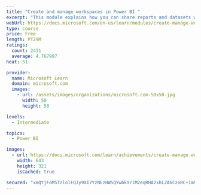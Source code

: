```yaml
---
title: "Create and manage workspaces in Power BI "
excerpt: "This module explains how you can share reports and datasets with your users and how to create a deployment strategy that makes sense for you and your organization. Furthermore, you will learn about data lineage in Microsoft Power BI."
webUrl: https://docs.microsoft.com/en-us/learn/modules/create-manage-workspaces-power-bi/
type: course
price: Free
length: PT29M
ratings:
  count: 2431
  average: 4.767997
heat: 51

provider:
  name: Microsoft Learn
  domain: microsoft.com
  images:
    - url: /assets/images/organizations/microsoft.com-50x50.jpg
      width: 50
      height: 50

levels:
  - Intermediate

topics:
  - Power BI

images:
  - url: https://docs.microsoft.com/learn/achievements/create-manage-workspaces-power-bi-social.png
    width: 643
    height: 321
    isCached: true

secured: "xmQtjFoM5TzlolFQJy9XI7YzNEzHW5QYwbkYriM2eqRHA2xhLZA6CzoRC+1mMr1BJOitAQ4/+fsDTGokBJtizTpfzJByY4dXYLt2JTvTdhCKJoDjC4AGAi6PUn1+W/lGpYTQwntXj330V0xatD3Am8o/Ggfq9wpb2nJcO3lOarye3if+9QhLrO3nOk4phoDwG19MM5md0JnqkEbmQq+QNr8k2igWJGGUlOz9NDPyTdAcMs5TKmC5d1VGKT0LToiLOFCNhTosf5jWTzb56NdbFZabkmQI0xc37DbEdxQSAD/GGDGh7obTZzs6SCA9vQ4TGmAoR5OvzVT+EJ0WFrzfLLqyINtyoOSJie7uVNKPeSId3fdzo20lHnwYe1fi2cv9FqUYWIBjH2SYEjVz3RhjXSr3xKZHIeYdln6SwlZwiu0=;233w4xhg8Jpn4F8YIYVXBQ=="
---
```


